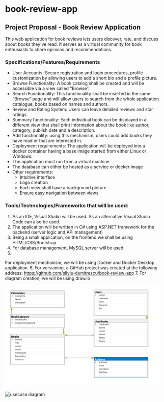 # book-review-app
## Project Proposal - Book Review Application

This web application for book reviews lets users discover, rate, and discuss about books they’ve read. It serves as a virtual community for book enthusiasts to share opinions and recommendations.

### Specifications/Features/Requirements
-	User Accounts: Secure registration and login procedures, profile customization by allowing users to add a short bio and a profile picture.
-	Browse Functionality: A book catalog shall be created and will be accessible via a view called “Browse”.
-	Search Functionality: This functionality shall be inserted in the same “Browse” page and will allow users to search from the whole application catalogue, books based on names and authors.
-	Review and Rating System: Users can leave detailed reviews and star ratings.
-	Summary functionality: Each individual book can be displayed in a different view that shall print information about the book like author, category, publish date and a description.
-	Add functionality: using this mechanism, users could add books they have read or that are interested in.
-	Deployment requirements: The application will be deployed into a docker container having a base image started from either Linux or Windows.
-	The application must run from a virtual machine
-	The database can either be hosted as a service or docker image
-	Other requirements:
	-	Intuitive interface
	-	Logo creation
	-	Each view shall have a background picture
	-	Ensure easy navigation between views
	
### Tools/Technologies/Frameworks that will be used:
1. As an IDE, Visual Studio will be used. As an alternative Visual Studio Code can also be used.
2. The application will be written in C# using ASP.NET framework for the backend (server logic and API management)
3. Being a small application, on the frontend we shall be using HTML/CSS/Bootstrap
4. For database management, MySQL server will be used.
5.
For deployment mechanism, we will be using Docker and Docker Desktop application.
6. For versioning, a GitHub project was created at the following address:
https://github.com/silviu-dumitrescu/book-review-app
7. For diagram creation, we will be using draw.io

![database diagram](assets/db_diagram.png)


![usecase diagram](assets/usecase_diagram.png)
